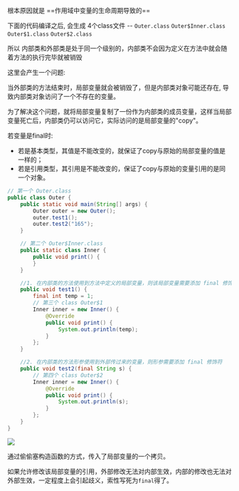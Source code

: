 根本原因就是 ==作用域中变量的生命周期导致的==



 下面的代码编译之后, 会生成 4个class文件 -- `Outer.class` `Outer$Inner.class` `Outer$1.class` `Outer$2.class`

所以 内部类和外部类是处于同一个级别的，内部类不会因为定义在方法中就会随着方法的执行完毕就被销毁

这里会产生一个问题:

当外部类的方法结束时，局部变量就会被销毁了，但是内部类对象可能还存在, 导致内部类对象访问了一个不存在的变量。

为了解决这个问题，就将局部变量复制了一份作为内部类的成员变量，这样当局部变量死亡后，内部类仍可以访问它，实际访问的是局部变量的"copy"。



若变量是final时:

- 若是基本类型，其值是不能改变的，就保证了copy与原始的局部变量的值是一样的；
- 若是引用类型，其引用是不能改变的，保证了copy与原始的变量引用的是同一个对象。



```java
// 第一个 Outer.class
public class Outer {
    public static void main(String[] args) {
        Outer outer = new Outer();
        outer.test1();
        outer.test2("165");
    }

    // 第二个 Outer$Inner.class
    public static class Inner {
        public void print() {
        }
    }

    //1. 在内部类的方法使用到方法中定义的局部变量，则该局部变量需要添加 final 修饰符
    public void test1() {
        final int temp = 1;
        // 第三个 class Outer$1
        Inner inner = new Inner() {
            @Override
            public void print() {
                System.out.println(temp);
            }
        };
    }

    //2. 在内部类的方法形参使用到外部传过来的变量，则形参需要添加 final 修饰符
    public void test2(final String s) {
        // 第四个 class Outer$2
        Inner inner = new Inner() {
            @Override
            public void print() {
                System.out.println(s);
            }
        };
    }
}
```



![](https://youpaiyun.zongqilive.cn/image/20210307192622.png)

通过偷偷塞构造函数的方式，传入了局部变量的一个拷贝。

如果允许修改该局部变量的引用，外部修改无法对内部生效，内部的修改也无法对外部生效，一定程度上会引起歧义，索性写死为`final`得了。